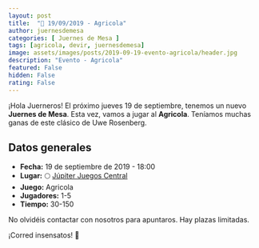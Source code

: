 ```yaml
---
layout: post
title:  "📆 19/09/2019 - Agricola"
author: juernesdemesa
categories: [ Juernes de Mesa ]
tags: [agricola, devir, juernesdemesa]
image: assets/images/posts/2019-09-19-evento-agricola/header.jpg
description: "Evento - Agricola"
featured: False
hidden: False
rating: False
---
```


¡Hola Juerneros! El próximo jueves 19 de septiembre, tenemos un nuevo **Juernes de Mesa**. Esta vez, vamos a jugar al **Agricola**. Teníamos muchas ganas de este clásico de Uwe Rosenberg.

## Datos generales

* **Fecha:** 19 de septiembre de 2019 - 18:00
* **Lugar:** 🌕 [Júpiter Juegos Central](https://www.jupiterjuegos.com/tiendas/) 
* **Juego:** Agricola
* **Jugadores:** 1-5
* **Tiempo:** 30-150

No olvidéis contactar con nosotros para apuntaros. Hay plazas limitadas. 

¡Corred insensatos! 🧙
